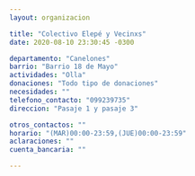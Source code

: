```yaml
---
layout: organizacion

title: "Colectivo Elepé y Vecinxs"
date: 2020-08-10 23:30:45 -0300

departamento: "Canelones"
barrio: "Barrio 18 de Mayo"
actividades: "Olla"
donaciones: "Todo tipo de donaciones"
necesidades: ""
telefono_contacto: "099239735"
direccion: "Pasaje 1 y pasaje 3"

otros_contactos: ""
horario: "(MAR)00:00-23:59,(JUE)00:00-23:59"
aclaraciones: ""
cuenta_bancaria: ""

---
```

